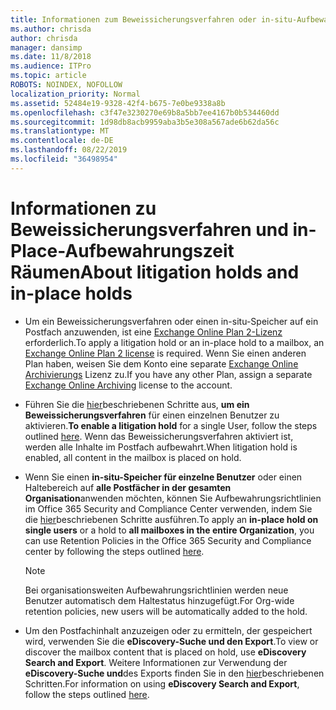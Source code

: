 ```yaml
---
title: Informationen zum Beweissicherungsverfahren oder in-situ-Aufbewahrung
ms.author: chrisda
author: chrisda
manager: dansimp
ms.date: 11/8/2018
ms.audience: ITPro
ms.topic: article
ROBOTS: NOINDEX, NOFOLLOW
localization_priority: Normal
ms.assetid: 52484e19-9328-42f4-b675-7e0be9338a8b
ms.openlocfilehash: c3f47e3230270e69b8a5bb7ee4167b0b534460dd
ms.sourcegitcommit: 1d98db8acb9959aba3b5e308a567ade6b62da56c
ms.translationtype: MT
ms.contentlocale: de-DE
ms.lasthandoff: 08/22/2019
ms.locfileid: "36498954"
---
```

# <a name="about-litigation-holds-and-in-place-holds"></a><span data-ttu-id="50baa-102">Informationen zu Beweissicherungsverfahren und in-Place-Aufbewahrungszeit Räumen</span><span class="sxs-lookup"><span data-stu-id="50baa-102">About litigation holds and in-place holds</span></span>

- <span data-ttu-id="50baa-103">Um ein Beweissicherungsverfahren oder einen in-situ-Speicher auf ein Postfach anzuwenden, ist eine [Exchange Online Plan 2-Lizenz](https://docs.microsoft.com/office365/servicedescriptions/office-365-platform-service-description/office-365-plan-options) erforderlich.</span><span class="sxs-lookup"><span data-stu-id="50baa-103">To apply a litigation hold or an in-place hold to a mailbox, an [Exchange Online Plan 2 license](https://docs.microsoft.com/office365/servicedescriptions/office-365-platform-service-description/office-365-plan-options) is required.</span></span> <span data-ttu-id="50baa-104">Wenn Sie einen anderen Plan haben, weisen Sie dem Konto eine separate [Exchange Online Archivierungs](https://docs.microsoft.com/office365/servicedescriptions/exchange-online-archiving-service-description/exchange-online-archiving-service-description) Lizenz zu.</span><span class="sxs-lookup"><span data-stu-id="50baa-104">If you have any other Plan, assign a separate [Exchange Online Archiving](https://docs.microsoft.com/office365/servicedescriptions/exchange-online-archiving-service-description/exchange-online-archiving-service-description) license to the account.</span></span> 
    
- <span data-ttu-id="50baa-105">Führen Sie die [hier](https://docs.microsoft.com/office365/SecurityCompliance/place-a-mailbox-on-litigation-hold)beschriebenen Schritte aus, **um ein Beweissicherungsverfahren** für einen einzelnen Benutzer zu aktivieren.</span><span class="sxs-lookup"><span data-stu-id="50baa-105">**To enable a litigation hold** for a single User, follow the steps outlined [here](https://docs.microsoft.com/office365/SecurityCompliance/place-a-mailbox-on-litigation-hold).</span></span> <span data-ttu-id="50baa-106">Wenn das Beweissicherungsverfahren aktiviert ist, werden alle Inhalte im Postfach aufbewahrt.</span><span class="sxs-lookup"><span data-stu-id="50baa-106">When litigation hold is enabled, all content in the mailbox is placed on hold.</span></span>
    
- <span data-ttu-id="50baa-107">Wenn Sie einen **in-situ-Speicher für einzelne Benutzer** oder einen Haltebereich auf **alle Postfächer in der gesamten Organisation**anwenden möchten, können Sie Aufbewahrungsrichtlinien im Office 365 Security and Compliance Center verwenden, indem Sie die [hier](https://docs.microsoft.com/Office365/securitycompliance/retention-policies )beschriebenen Schritte ausführen.</span><span class="sxs-lookup"><span data-stu-id="50baa-107">To apply an **in-place hold on single users** or a hold to **all mailboxes in the entire Organization**, you can use Retention Policies in the Office 365 Security and Compliance center by following the steps outlined [here](https://docs.microsoft.com/Office365/securitycompliance/retention-policies ).</span></span>
    
    > [!NOTE]
    > <span data-ttu-id="50baa-108">Bei organisationsweiten Aufbewahrungsrichtlinien werden neue Benutzer automatisch dem Haltestatus hinzugefügt.</span><span class="sxs-lookup"><span data-stu-id="50baa-108">For Org-wide retention policies, new users will be automatically added to the hold.</span></span> 
  
- <span data-ttu-id="50baa-109">Um den Postfachinhalt anzuzeigen oder zu ermitteln, der gespeichert wird, verwenden Sie die **eDiscovery-Suche und den Export**.</span><span class="sxs-lookup"><span data-stu-id="50baa-109">To view or discover the mailbox content that is placed on hold, use **eDiscovery Search and Export**.</span></span> <span data-ttu-id="50baa-110">Weitere Informationen zur Verwendung der **eDiscovery-Suche und**des Exports finden Sie in den [hier](https://docs.microsoft.com/office365/securitycompliance/export-search-results)beschriebenen Schritten.</span><span class="sxs-lookup"><span data-stu-id="50baa-110">For information on using **eDiscovery Search and Export**, follow the steps outlined [here](https://docs.microsoft.com/office365/securitycompliance/export-search-results).</span></span>
    

